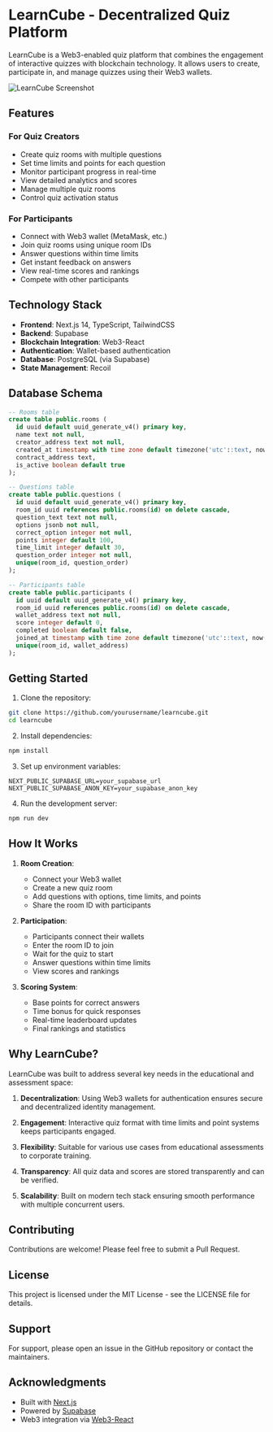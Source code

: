 # LearnCube - Decentralized Quiz Platform

LearnCube is a Web3-enabled quiz platform that combines the engagement of interactive quizzes with blockchain technology. It allows users to create, participate in, and manage quizzes using their Web3 wallets.

![LearnCube Screenshot](screenshot.png)

## Features

### For Quiz Creators
- Create quiz rooms with multiple questions
- Set time limits and points for each question
- Monitor participant progress in real-time
- View detailed analytics and scores
- Manage multiple quiz rooms
- Control quiz activation status

### For Participants
- Connect with Web3 wallet (MetaMask, etc.)
- Join quiz rooms using unique room IDs
- Answer questions within time limits
- Get instant feedback on answers
- View real-time scores and rankings
- Compete with other participants

## Technology Stack

- **Frontend**: Next.js 14, TypeScript, TailwindCSS
- **Backend**: Supabase
- **Blockchain Integration**: Web3-React
- **Authentication**: Wallet-based authentication
- **Database**: PostgreSQL (via Supabase)
- **State Management**: Recoil

## Database Schema

```sql
-- Rooms table
create table public.rooms (
  id uuid default uuid_generate_v4() primary key,
  name text not null,
  creator_address text not null,
  created_at timestamp with time zone default timezone('utc'::text, now()) not null,
  contract_address text,
  is_active boolean default true
);

-- Questions table
create table public.questions (
  id uuid default uuid_generate_v4() primary key,
  room_id uuid references public.rooms(id) on delete cascade,
  question_text text not null,
  options jsonb not null,
  correct_option integer not null,
  points integer default 100,
  time_limit integer default 30,
  question_order integer not null,
  unique(room_id, question_order)
);

-- Participants table
create table public.participants (
  id uuid default uuid_generate_v4() primary key,
  room_id uuid references public.rooms(id) on delete cascade,
  wallet_address text not null,
  score integer default 0,
  completed boolean default false,
  joined_at timestamp with time zone default timezone('utc'::text, now()) not null,
  unique(room_id, wallet_address)
);
```

## Getting Started

1. Clone the repository:
```bash
git clone https://github.com/yourusername/learncube.git
cd learncube
```

2. Install dependencies:
```bash
npm install
```

3. Set up environment variables:
```env
NEXT_PUBLIC_SUPABASE_URL=your_supabase_url
NEXT_PUBLIC_SUPABASE_ANON_KEY=your_supabase_anon_key
```

4. Run the development server:
```bash
npm run dev
```

## How It Works

1. **Room Creation**:
   - Connect your Web3 wallet
   - Create a new quiz room
   - Add questions with options, time limits, and points
   - Share the room ID with participants

2. **Participation**:
   - Participants connect their wallets
   - Enter the room ID to join
   - Wait for the quiz to start
   - Answer questions within time limits
   - View scores and rankings

3. **Scoring System**:
   - Base points for correct answers
   - Time bonus for quick responses
   - Real-time leaderboard updates
   - Final rankings and statistics

## Why LearnCube?

LearnCube was built to address several key needs in the educational and assessment space:

1. **Decentralization**: Using Web3 wallets for authentication ensures secure and decentralized identity management.

2. **Engagement**: Interactive quiz format with time limits and point systems keeps participants engaged.

3. **Flexibility**: Suitable for various use cases from educational assessments to corporate training.

4. **Transparency**: All quiz data and scores are stored transparently and can be verified.

5. **Scalability**: Built on modern tech stack ensuring smooth performance with multiple concurrent users.

## Contributing

Contributions are welcome! Please feel free to submit a Pull Request.

## License

This project is licensed under the MIT License - see the LICENSE file for details.

## Support

For support, please open an issue in the GitHub repository or contact the maintainers.

## Acknowledgments

- Built with [Next.js](https://nextjs.org/)
- Powered by [Supabase](https://supabase.com/)
- Web3 integration via [Web3-React](https://github.com/Uniswap/web3-react)
